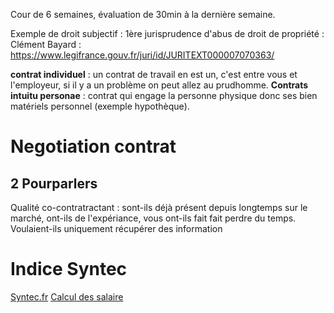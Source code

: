 Cour de 6 semaines, évaluation de 30min à la dernière semaine.

Exemple de droit subjectif : 1ère jurisprudence d'abus de droit de propriété : Clément Bayard : https://www.legifrance.gouv.fr/juri/id/JURITEXT000007070363/

**contrat individuel** : un contrat de travail en est un, c'est entre vous et l'employeur, si il y a un problème on peut allez au prudhomme.
**Contrats intuitu personae** : contrat qui engage la personne physique donc ses bien matériels personnel (exemple hypothèque).

# Negotiation contrat
## 2 Pourparlers
Qualité co-contratractant : sont-ils déjà présent depuis longtemps sur le marché, ont-ils de l'expériance, vous ont-ils fait fait perdre du temps. Voulaient-ils uniquement récupérer des information
# Indice Syntec
[Syntec.fr](https://www.syntec.fr/indicateurs/indice-syntec/)
[Calcul des salaire](https://www.kenko.fr/blog/coefficient-syntec)
